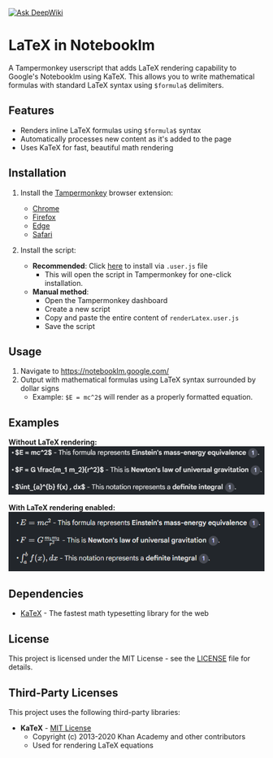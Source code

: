 [![Ask DeepWiki](https://deepwiki.com/badge.svg)](https://deepwiki.com/ergs0204/LatexInNotebooklm)
# LaTeX in Notebooklm

A Tampermonkey userscript that adds LaTeX rendering capability to Google's Notebooklm using KaTeX. This allows you to write mathematical formulas with standard LaTeX syntax using `$formula$` delimiters.

## Features

- Renders inline LaTeX formulas using `$formula$` syntax
- Automatically processes new content as it's added to the page
- Uses KaTeX for fast, beautiful math rendering

## Installation

1. Install the [Tampermonkey](https://www.tampermonkey.net/) browser extension:
   - [Chrome](https://chrome.google.com/webstore/detail/tampermonkey/dhdgffkkebhmkfjojejmpbldmpobfkfo)
   - [Firefox](https://addons.mozilla.org/en-US/firefox/addon/tampermonkey/)
   - [Edge](https://microsoftedge.microsoft.com/addons/detail/tampermonkey/iikmkjmpaadaobahmlepeloendndfphd)
   - [Safari](https://apps.apple.com/us/app/tampermonkey/id1482490089)

2. Install the script:
   - **Recommended**: Click [here](https://raw.githubusercontent.com/ergs0204/LatexInNotebooklm/refs/heads/main/renderLatex.user.js) to install via `.user.js` file
     - This will open the script in Tampermonkey for one-click installation.
   - **Manual method**:
     - Open the Tampermonkey dashboard
     - Create a new script
     - Copy and paste the entire content of `renderLatex.user.js`
     - Save the script

## Usage

1. Navigate to https://notebooklm.google.com/
2. Output with mathematical formulas using LaTeX syntax surrounded by dollar signs
   - Example: `$E = mc^2$` will render as a properly formatted equation.

## Examples


**Without LaTeX rendering:**
![Without LaTeX rendering](res/without_render.png)

**With LaTeX rendering enabled:**
![With LaTeX rendering](res/with_render.png)

## Dependencies

- [KaTeX](https://katex.org/) - The fastest math typesetting library for the web

## License

This project is licensed under the MIT License - see the [LICENSE](LICENSE) file for details.

## Third-Party Licenses

This project uses the following third-party libraries:

- **KaTeX** - [MIT License](https://github.com/KaTeX/KaTeX/blob/main/LICENSE)
  - Copyright (c) 2013-2020 Khan Academy and other contributors
  - Used for rendering LaTeX equations